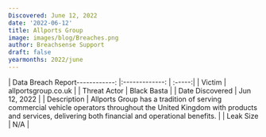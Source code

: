 ```yaml
---
Discovered: June 12, 2022
date: '2022-06-12'
title: Allports Group
image: images/blog/Breaches.png
author: Breachsense Support
draft: false
yearmonths: 2022/june
---
```


| Data Breach Report------------:   |:-------------:    | :-----:|
| Victim    | allportsgroup.co.uk      | 
| Threat Actor    | Black Basta      | 
| Date Discovered    | Jun 12, 2022      | 
| Description    | Allports Group has a tradition of serving commercial vehicle operators throughout the United Kingdom with products and services, delivering both financial and operational benefits.      | 
| Leak Size    | N/A      | 

